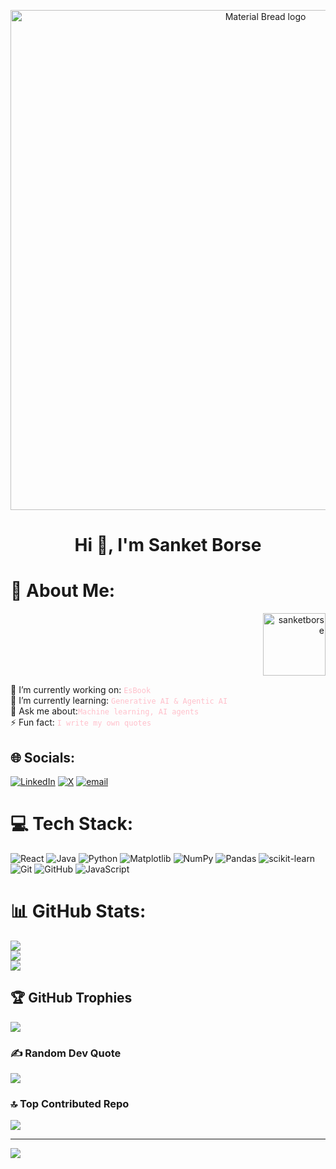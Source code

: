 
<p align="center">
    <img width="800" src="https://datanatives.io/wp-content/uploads/2022/06/GtG_small_banner_2.gif)" alt="Material Bread logo"> </p>
<h1 align="center">Hi 👋, I'm Sanket Borse </h1>



# 💫 About Me:
<p align="right">
  <img src="https://i.pinimg.com/1200x/f4/fc/01/f4fc018e3449a5ae18b534436a4203b3.jpg" alt="sanketborse" width="100" />
</p>
🔭 I’m currently working  on: <code style="color : pink">EsBook</code><br>🌱 I’m currently learning: <code style="color : pink">Generative AI & Agentic AI</code> <br>💬 Ask me about:<code style="color : pink">Machine learning, AI agents</code> <br>⚡ Fun fact: <code style="color : pink">I write my own quotes</code><br>


## 🌐 Socials:
[![LinkedIn](https://img.shields.io/badge/LinkedIn-%230077B5.svg?logo=linkedin&logoColor=white)](https://linkedin.com/in/https://www.linkedin.com/in/sanket-borse-617208209) [![X](https://img.shields.io/badge/X-black.svg?logo=X&logoColor=white)](https://x.com/https://x.com/Xborse) [![email](https://img.shields.io/badge/Email-D14836?logo=gmail&logoColor=white)](mailto:borsesanket21@gmail.com) 

# 💻 Tech Stack:
![React](https://img.shields.io/badge/react-%2320232a.svg?style=for-the-badge&logo=react&logoColor=%2361DAFB) ![Java](https://img.shields.io/badge/java-%23ED8B00.svg?style=for-the-badge&logo=openjdk&logoColor=white) ![Python](https://img.shields.io/badge/python-3670A0?style=for-the-badge&logo=python&logoColor=ffdd54) ![Matplotlib](https://img.shields.io/badge/Matplotlib-%23ffffff.svg?style=for-the-badge&logo=Matplotlib&logoColor=black) ![NumPy](https://img.shields.io/badge/numpy-%23013243.svg?style=for-the-badge&logo=numpy&logoColor=white) ![Pandas](https://img.shields.io/badge/pandas-%23150458.svg?style=for-the-badge&logo=pandas&logoColor=white) ![scikit-learn](https://img.shields.io/badge/scikit--learn-%23F7931E.svg?style=for-the-badge&logo=scikit-learn&logoColor=white) ![Git](https://img.shields.io/badge/git-%23F05033.svg?style=for-the-badge&logo=git&logoColor=white) ![GitHub](https://img.shields.io/badge/github-%23121011.svg?style=for-the-badge&logo=github&logoColor=white) ![JavaScript](https://img.shields.io/badge/javascript-%23323330.svg?style=for-the-badge&logo=javascript&logoColor=%23F7DF1E)
# 📊 GitHub Stats:
![](https://github-readme-stats.vercel.app/api?username=sanketborse&theme=calm_pink&hide_border=false&include_all_commits=false&count_private=false)<br/>
![](https://nirzak-streak-stats.vercel.app/?user=sanketborse&theme=calm_pink&hide_border=false)<br/>
![](https://github-readme-stats.vercel.app/api/top-langs/?username=sanketborse&theme=calm_pink&hide_border=false&include_all_commits=false&count_private=false&layout=compact)

## 🏆 GitHub Trophies
![](https://github-profile-trophy.vercel.app/?username=sanketborse&theme=dracula&no-frame=false&no-bg=true&margin-w=4)

### ✍️ Random Dev Quote
![](https://quotes-github-readme.vercel.app/api?type=horizontal&theme=dark)

### 🔝 Top Contributed Repo
![](https://github-contributor-stats.vercel.app/api?username=sanketborse&limit=5&theme=midnight-purple&combine_all_yearly_contributions=true)

---
[![](https://visitcount.itsvg.in/api?id=sanketborse&icon=7&color=0)](https://visitcount.itsvg.in)

<!-- Proudly created with GPRM ( https://gprm.itsvg.in ) -->
